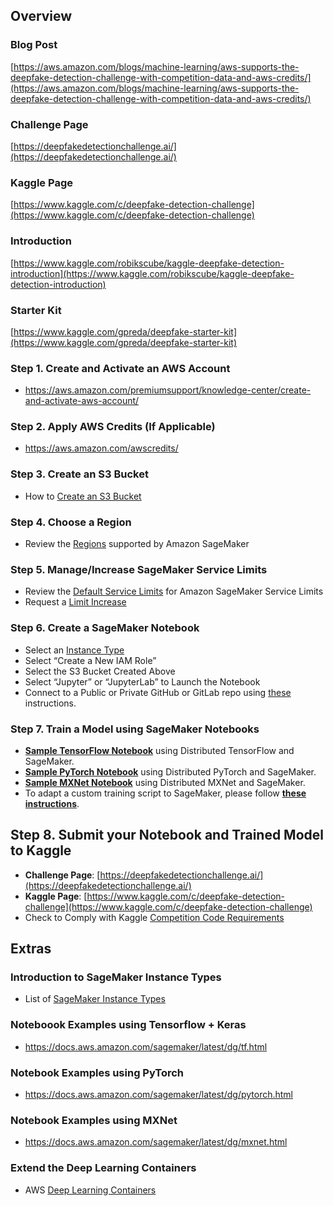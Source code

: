 ## Overview
### Blog Post
[https://aws.amazon.com/blogs/machine-learning/aws-supports-the-deepfake-detection-challenge-with-competition-data-and-aws-credits/](https://aws.amazon.com/blogs/machine-learning/aws-supports-the-deepfake-detection-challenge-with-competition-data-and-aws-credits/)
### Challenge Page
[https://deepfakedetectionchallenge.ai/](https://deepfakedetectionchallenge.ai/)

### Kaggle Page  
[https://www.kaggle.com/c/deepfake-detection-challenge](https://www.kaggle.com/c/deepfake-detection-challenge)

### Introduction
[https://www.kaggle.com/robikscube/kaggle-deepfake-detection-introduction](https://www.kaggle.com/robikscube/kaggle-deepfake-detection-introduction)

### Starter Kit
[https://www.kaggle.com/gpreda/deepfake-starter-kit](https://www.kaggle.com/gpreda/deepfake-starter-kit)


### Step 1. Create and Activate an AWS Account
* https://aws.amazon.com/premiumsupport/knowledge-center/create-and-activate-aws-account/ 

### Step 2. Apply AWS Credits (If Applicable)
* https://aws.amazon.com/awscredits/  

### Step 3. Create an S3 Bucket
* How to [Create an S3 Bucket](https://docs.aws.amazon.com/AmazonS3/latest/user-guide/create-bucket.html)

### Step 4. Choose a Region
* Review the [Regions](https://docs.aws.amazon.com/general/latest/gr/rande.html#sagemaker_region) supported by Amazon SageMaker 

### Step 5. Manage/Increase SageMaker Service Limits
* Review the [Default Service Limits](https://docs.aws.amazon.com/general/latest/gr/sagemaker.html#limits_sagemaker) for Amazon SageMaker Service Limits
* Request a [Limit Increase](https://docs.aws.amazon.com/servicequotas/latest/userguide/request-quota-increase.html)

### Step 6. Create a SageMaker Notebook
* Select an [Instance Type](https://aws.amazon.com/sagemaker/pricing/instance-types/)
* Select “Create a New IAM Role”
* Select the S3 Bucket Created Above
* Select “Jupyter” or “JupyterLab” to Launch the Notebook
* Connect to a Public or Private GitHub or GitLab repo using [these](git-integration.md) instructions.

### Step 7. Train a Model using SageMaker Notebooks
* [**Sample TensorFlow Notebook**](tensorflow/) using Distributed TensorFlow and SageMaker.
* [**Sample PyTorch Notebook**](pytorch/) using Distributed PyTorch and SageMaker.
* [**Sample MXNet Notebook**](mxnet/) using Distributed MXNet and SageMaker.
* To adapt a custom training script to SageMaker, please follow [**these instructions**](https://sagemaker.readthedocs.io/en/stable/using_tf.html#adapting-your-local-tensorflow-script).

## Step 8. Submit your Notebook and Trained Model to Kaggle
* **Challenge Page**:  [https://deepfakedetectionchallenge.ai/](https://deepfakedetectionchallenge.ai/)
* **Kaggle Page**:  [https://www.kaggle.com/c/deepfake-detection-challenge](https://www.kaggle.com/c/deepfake-detection-challenge)
* Check to Comply with Kaggle [Competition Code Requirements](https://www.kaggle.com/c/deepfake-detection-challenge/overview/code-requirements)

## Extras
### Introduction to SageMaker Instance Types
* List of [SageMaker Instance Types](https://aws.amazon.com/sagemaker/pricing/instance-types/)

### Noteboook Examples using Tensorflow + Keras
* https://docs.aws.amazon.com/sagemaker/latest/dg/tf.html

### Notebook Examples using PyTorch
* https://docs.aws.amazon.com/sagemaker/latest/dg/pytorch.html

### Notebook Examples using MXNet
* https://docs.aws.amazon.com/sagemaker/latest/dg/mxnet.html

### Extend the Deep Learning Containers
* AWS [Deep Learning Containers](https://docs.aws.amazon.com/sagemaker/latest/dg/your-algorithms.html)
